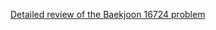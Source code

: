 [Detailed review of the Baekjoon 16724 problem](https://choicube84.github.io/study/2024/02/06/baekjoon_16724.html)
